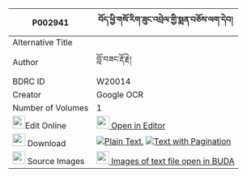 |P002941|བོད་ཕྱི་གསོ་རིག་ཟུང་འབྲེལ་གྱི་སྨན་བཅོས་ལག་དེབ། 
| --- | --- 
|Alternative Title |
|Author| བློ་བཟང་རྡོ་རྗེ།
|BDRC ID | W20014
|Creator | Google OCR
|Number of Volumes| 1
|<img width="25" src="https://img.icons8.com/color/25/000000/edit-property.png">Edit Online| [<img width="25" src="https://avatars.githubusercontent.com/u/45091458?s=200&v=4"> Open in Editor](http://editor.openpecha.org/P002941)
|<img width="25" src="https://img.icons8.com/fluent/48/000000/download-2.png"/>  Download | [![](https://img.icons8.com/color/20/000000/txt.png)Plain Text](https://github.com/Openpecha/P002941/releases/download/v1/bo_chi_sorik_zung_drel_gyi_men_plain_P002941.zip), [![](https://img.icons8.com/color/20/000000/txt.png)Text with Pagination](https://github.com/Openpecha/P002941/releases/download/v1/bo_chi_sorik_zung_drel_gyi_men_pages_P002941.zip)
|<img width="25" src="https://img.icons8.com/plasticine/100/000000/pictures-folder.png"/>  Source Images | [<img width="25" src="https://library.bdrc.io/icons/BUDA-small.svg"> Images of text file open in BUDA](https://library.bdrc.io/show/bdr:W20014)